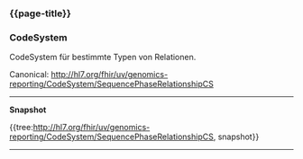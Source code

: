 ### {{page-title}}

### CodeSystem

CodeSystem für bestimmte Typen von Relationen.

Canonical: http://hl7.org/fhir/uv/genomics-reporting/CodeSystem/SequencePhaseRelationshipCS

---

**Snapshot**

{{tree:http://hl7.org/fhir/uv/genomics-reporting/CodeSystem/SequencePhaseRelationshipCS, snapshot}}

---